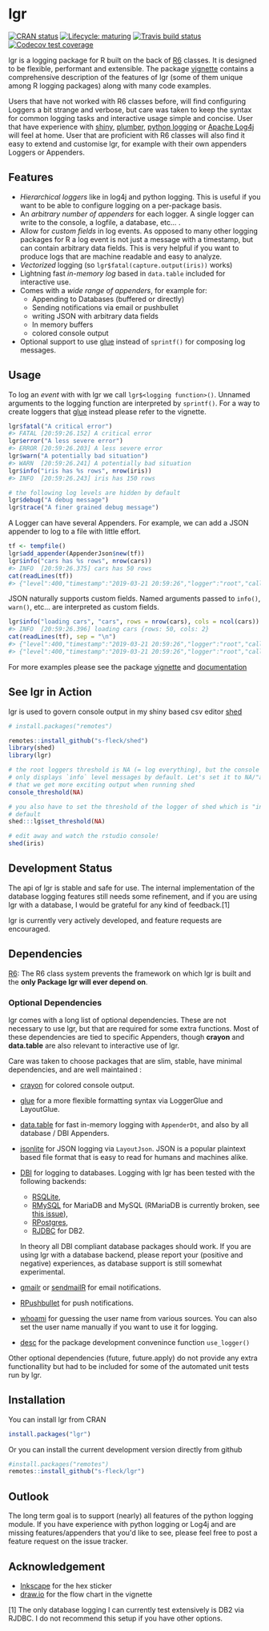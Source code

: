 
<!-- README.md is generated from README.Rmd. Please edit that file -->
lgr
===

[![CRAN status](https://www.r-pkg.org/badges/version/lgr)](https://cran.r-project.org/package=lgr) [![Lifecycle: maturing](https://img.shields.io/badge/lifecycle-maturing-blue.svg)](https://www.tidyverse.org/lifecycle/#maturing) [![Travis build status](https://travis-ci.org/s-fleck/lgr.svg?branch=master)](https://travis-ci.org/s-fleck/lgr) [![Codecov test coverage](https://codecov.io/gh/s-fleck/lgr/branch/master/graph/badge.svg)](https://codecov.io/gh/s-fleck/lgr?branch=master)

lgr is a logging package for R built on the back of [R6](https://github.com/r-lib/R6) classes. It is designed to be flexible, performant and extensible. The package [vignette](https://s-fleck.github.io/lgr/articles/lgr.html) contains a comprehensive description of the features of lgr (some of them unique among R logging packages) along with many code examples.

Users that have not worked with R6 classes before, will find configuring Loggers a bit strange and verbose, but care was taken to keep the syntax for common logging tasks and interactive usage simple and concise. User that have experience with [shiny](https://github.com/rstudio/shiny), [plumber](https://github.com/trestletech/plumber), [python logging](https://docs.python.org/3/library/logging.html) or [Apache Log4j](https://logging.apache.org/log4j/2.x/) will feel at home. User that are proficient with R6 classes will also find it easy to extend and customise lgr, for example with their own appenders Loggers or Appenders.

Features
--------

-   *Hierarchical loggers* like in log4j and python logging. This is useful if you want to be able to configure logging on a per-package basis.
-   An *arbitrary number of appenders* for each logger. A single logger can write to the console, a logfile, a database, etc... .
-   Allow for *custom fields* in log events. As opposed to many other logging packages for R a log event is not just a message with a timestamp, but can contain arbitrary data fields. This is very helpful if you want to produce logs that are machine readable and easy to analyze.
-   *Vectorized* logging (so `lgr$fatal(capture.output(iris))` works)
-   Lightning fast *in-memory log* based in `data.table` included for interactive use.
-   Comes with a *wide range of appenders*, for example for:
    -   Appending to Databases (buffered or directly)
    -   Sending notifications via email or pushbullet
    -   writing JSON with arbitrary data fields
    -   In memory buffers
    -   colored console output
-   Optional support to use [glue](https://glue.tidyverse.org/) instead of `sprintf()` for composing log messages.

Usage
-----

To log an *event* with with lgr we call `lgr$<logging function>()`. Unnamed arguments to the logging function are interpreted by `sprintf()`. For a way to create loggers that [glue](https://glue.tidyverse.org/) instead please refer to the vignette.

``` r
lgr$fatal("A critical error")
#> FATAL [20:59:26.152] A critical error
lgr$error("A less severe error")
#> ERROR [20:59:26.203] A less severe error
lgr$warn("A potentially bad situation")
#> WARN  [20:59:26.241] A potentially bad situation
lgr$info("iris has %s rows", nrow(iris))
#> INFO  [20:59:26.243] iris has 150 rows

# the following log levels are hidden by default
lgr$debug("A debug message")
lgr$trace("A finer grained debug message")
```

A Logger can have several Appenders. For example, we can add a JSON appender to log to a file with little effort.

``` r
tf <- tempfile()
lgr$add_appender(AppenderJson$new(tf))
lgr$info("cars has %s rows", nrow(cars))
#> INFO  [20:59:26.375] cars has 50 rows
cat(readLines(tf))
#> {"level":400,"timestamp":"2019-03-21 20:59:26","logger":"root","caller":"eval","msg":"cars has 50 rows"}
```

JSON naturally supports custom fields. Named arguments passed to `info()`, `warn()`, etc... are interpreted as custom fields.

``` r
lgr$info("loading cars", "cars", rows = nrow(cars), cols = ncol(cars))
#> INFO  [20:59:26.396] loading cars {rows: 50, cols: 2}
cat(readLines(tf), sep = "\n")
#> {"level":400,"timestamp":"2019-03-21 20:59:26","logger":"root","caller":"eval","msg":"cars has 50 rows"}
#> {"level":400,"timestamp":"2019-03-21 20:59:26","logger":"root","caller":"eval","msg":"loading cars","rows":50,"cols":2}
```

For more examples please see the package [vignette](https://s-fleck.github.io/lgr/articles/lgr.html) and [documentation](https://s-fleck.github.io/lgr/)

See lgr in Action
-----------------

lgr is used to govern console output in my shiny based csv editor [shed](https://github.com/s-fleck/shed)

``` r
# install.packages("remotes")

remotes::install_github("s-fleck/shed")
library(shed)
library(lgr)

# the root loggers threshold is NA (= log everything), but the console appender
# only displays `info` level messages by default. Let's set it to NA/"all" so
# that we get more exciting output when running shed
console_threshold(NA)

# you also have to set the threshold of the logger of shed which is "info" by
# default
shed:::lg$set_threshold(NA)

# edit away and watch the rstudio console!
shed(iris)  
```

Development Status
------------------

The api of lgr is stable and safe for use. The internal implementation of the database logging features still needs some refinement, and if you are using lgr with a database, I would be grateful for any kind of feedback.[1]

lgr is currently very actively developed, and feature requests are encouraged.

Dependencies
------------

[R6](https://github.com/r-lib/R6): The R6 class system prevents the framework on which lgr is built and the **only Package lgr will ever depend on**.

### Optional Dependencies

lgr comes with a long list of optional dependencies. These are not necessary to use lgr, but that are required for some extra functions. Most of these dependencies are tied to specific Appenders, though **crayon** and **data.table** are also relevant to interactive use of lgr.

Care was taken to choose packages that are slim, stable, have minimal dependencies, and are well maintained :

-   [crayon](https://github.com/r-lib/crayon) for colored console output.
-   [glue](https://glue.tidyverse.org/) for a more flexible formatting syntax via LoggerGlue and LayoutGlue.
-   [data.table](https://github.com/Rdatatable/) for fast in-memory logging with `AppenderDt`, and also by all database / DBI Appenders.
-   [jsonlite](https://github.com/jeroen/jsonlite) for JSON logging via `LayoutJson`. JSON is a popular plaintext based file format that is easy to read for humans and machines alike.
-   [DBI](https://github.com/r-dbi/DBI) for logging to databases. Logging with lgr has been tested with the following backends:
    -   [RSQLite](https://github.com/r-dbi/RSQLite),
    -   [RMySQL](https://cran.r-project.org/package=RMySQL) for MariaDB and MySQL (RMariaDB is currently broken, see [this issue](https://github.com/r-dbi/RMariaDB/issues/119)),
    -   [RPostgres](https://cran.r-project.org/package=RPostgres),
    -   [RJDBC](https://github.com/s-u/RJDBC) for DB2.

    In theory all DBI compliant database packages should work. If you are using lgr with a database backend, please report your (positive and negative) experiences, as database support is still somewhat experimental.
-   [gmailr](https://cran.r-project.org/package=gmailr) or [sendmailR](https://cran.r-project.org/package=sendmailR) for email notifications.
-   [RPushbullet](https://github.com/eddelbuettel/rpushbullet) for push notifications.
-   [whoami](https://github.com/r-lib/whoami/blob/master/DESCRIPTION) for guessing the user name from various sources. You can also set the user name manually if you want to use it for logging.
-   [desc](https://CRAN.R-project.org/package=desc) for the package development convenince function `use_logger()`

Other optional dependencies (future, future.apply) do not provide any extra functionallity but had to be included for some of the automated unit tests run by lgr.

Installation
------------

You can install lgr from CRAN

``` r
install.packages("lgr")
```

Or you can install the current development version directly from github

``` r
#install.packages("remotes")
remotes::install_github("s-fleck/lgr")
```

Outlook
-------

The long term goal is to support (nearly) all features of the python logging module. If you have experience with python logging or Log4j and are missing features/appenders that you'd like to see, please feel free to post a feature request on the issue tracker.

Acknowledgement
---------------

-   [Inkscape](https://inkscape.org/) for the hex sticker
-   [draw.io](https://draw.io/) for the flow chart in the vignette

[1] The only database logging I can currently test extensively is DB2 via RJDBC. I do not recommend this setup if you have other options.
